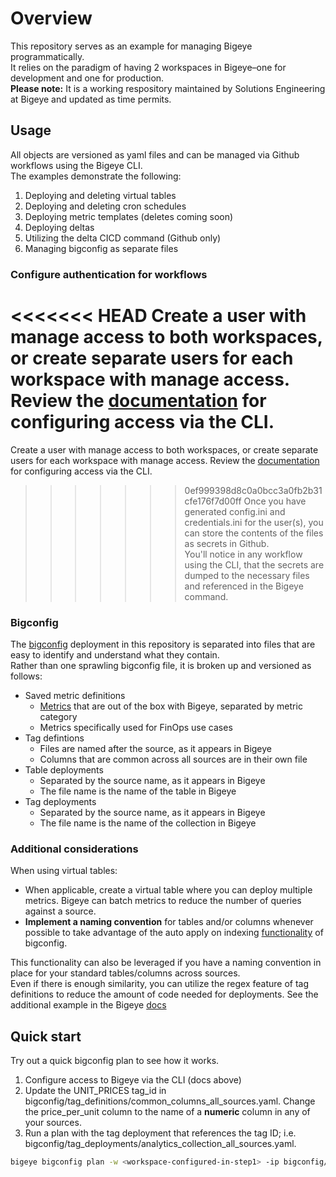 # Overview
This repository serves as an example for managing Bigeye programmatically.  
It relies on the paradigm of having 2 workspaces in Bigeye–one for development and one for production.  
**Please note:** It is a working respository maintained by Solutions Engineering at Bigeye and updated as time permits.  


## Usage
All objects are versioned as yaml files and can be managed via Github workflows using the Bigeye CLI.  
The examples demonstrate the following:  
  
1. Deploying and deleting virtual tables  
2. Deploying and deleting cron schedules  
3. Deploying metric templates (deletes coming soon)  
4. Deploying deltas  
5. Utilizing the delta CICD command (Github only)  
6. Managing bigconfig as separate files  

### Configure authentication for workflows
<<<<<<< HEAD
Create a user with manage access to both workspaces, or create separate users for each workspace with manage access.  
Review the [documentation](https://docs.bigeye.com/docs/cli#configuration) for configuring access via the CLI.  
=======
Create a user with manage access to both workspaces, or create separate users for each workspace with manage access. Review the [documentation](https://docs.bigeye.com/docs/cli#configuration) for configuring access via the CLI.  
>>>>>>> 0ef999398d8c0a0bcc3a0fb2b31cfe176f7d00ff
Once you have generated config.ini and credentials.ini for the user(s), you can store the contents of the files as secrets in Github.  
You'll notice in any workflow using the CLI, that the secrets are dumped to the necessary files and referenced in the Bigeye command.  


### Bigconfig
The [bigconfig](https://docs.bigeye.com/docs/bigconfig) deployment in this repository is separated into files that are easy to identify and understand what they contain.  
Rather than one sprawling bigconfig file, it is broken up and versioned as follows:  
* Saved metric definitions
    * [Metrics](https://docs.bigeye.com/docs/available-metrics) that are out of the box with Bigeye, separated by metric category
    * Metrics specifically used for FinOps use cases
* Tag defintions
    *  Files are named after the source, as it appears in Bigeye
    *  Columns that are common across all sources are in their own file
* Table deployments
    * Separated by the source name, as it appears in Bigeye
    * The file name is the name of the table in Bigeye
* Tag deployments
    * Separated by the source name, as it appears in Bigeye
    * The file name is the name of the collection in Bigeye

### Additional considerations
When using virtual tables:  
* When applicable, create a virtual table where you can deploy multiple metrics. Bigeye can batch metrics to reduce the number of queries against a source.
* **Implement a naming convention** for tables and/or columns whenever possible to take advantage of the auto apply on indexing [functionality](https://docs.bigeye.com/docs/bigconfig#auto-apply-on-indexing) of bigconfig. 

This functionality can also be leveraged if you have a naming convention in place for your standard tables/columns across sources.  
Even if there is enough similarity, you can utilize the regex feature of tag definitions to reduce the amount of code needed for deployments. See the additional example in the Bigeye [docs](https://docs.bigeye.com/docs/bigconfig#tag-definitions-optional)  

## Quick start  
Try out a quick bigconfig plan to see how it works.  
1. Configure access to Bigeye via the CLI (docs above)  
2. Update the UNIT_PRICES tag_id in bigconfig/tag_definitions/common_columns_all_sources.yaml. Change the price_per_unit column to the name of a **numeric** column in any of your sources.  
3. Run a plan with the tag deployment that references the tag ID; i.e. bigconfig/tag_deployments/analytics_collection_all_sources.yaml.  
``` bash
bigeye bigconfig plan -w <workspace-configured-in-step1> -ip bigconfig/tag_definitions/common_columns_all_sources.yaml -ip bigconfig/tag_deployments/analytics_collection_all_sources.yaml
```